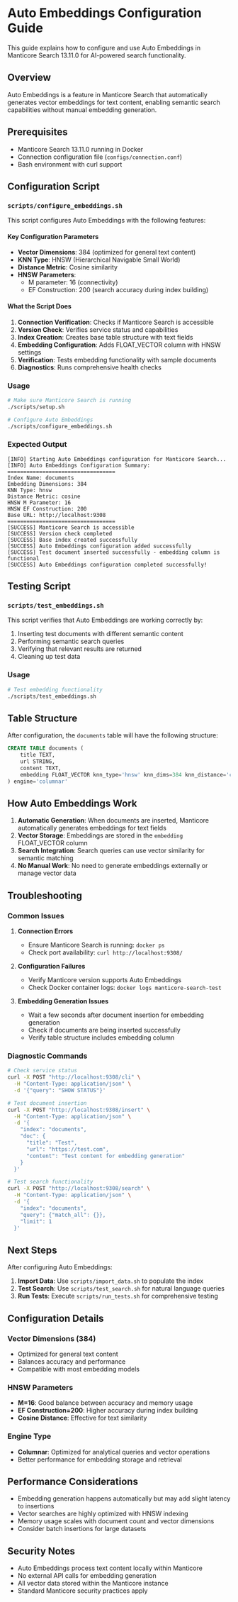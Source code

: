 # Auto Embeddings Configuration Guide

This guide explains how to configure and use Auto Embeddings in Manticore Search 13.11.0 for AI-powered search functionality.

## Overview

Auto Embeddings is a feature in Manticore Search that automatically generates vector embeddings for text content, enabling semantic search capabilities without manual embedding generation.

## Prerequisites

- Manticore Search 13.11.0 running in Docker
- Connection configuration file (`configs/connection.conf`)
- Bash environment with curl support

## Configuration Script

### `scripts/configure_embeddings.sh`

This script configures Auto Embeddings with the following features:

#### Key Configuration Parameters

- **Vector Dimensions**: 384 (optimized for general text content)
- **KNN Type**: HNSW (Hierarchical Navigable Small World)
- **Distance Metric**: Cosine similarity
- **HNSW Parameters**:
  - M parameter: 16 (connectivity)
  - EF Construction: 200 (search accuracy during index building)

#### What the Script Does

1. **Connection Verification**: Checks if Manticore Search is accessible
2. **Version Check**: Verifies service status and capabilities
3. **Index Creation**: Creates base table structure with text fields
4. **Embedding Configuration**: Adds FLOAT_VECTOR column with HNSW settings
5. **Verification**: Tests embedding functionality with sample documents
6. **Diagnostics**: Runs comprehensive health checks

### Usage

```bash
# Make sure Manticore Search is running
./scripts/setup.sh

# Configure Auto Embeddings
./scripts/configure_embeddings.sh
```

### Expected Output

```
[INFO] Starting Auto Embeddings configuration for Manticore Search...
[INFO] Auto Embeddings Configuration Summary:
==================================
Index Name: documents
Embedding Dimensions: 384
KNN Type: hnsw
Distance Metric: cosine
HNSW M Parameter: 16
HNSW EF Construction: 200
Base URL: http://localhost:9308
==================================
[SUCCESS] Manticore Search is accessible
[SUCCESS] Version check completed
[SUCCESS] Base index created successfully
[SUCCESS] Auto Embeddings configuration added successfully
[SUCCESS] Test document inserted successfully - embedding column is functional
[SUCCESS] Auto Embeddings configuration completed successfully!
```

## Testing Script

### `scripts/test_embeddings.sh`

This script verifies that Auto Embeddings are working correctly by:

1. Inserting test documents with different semantic content
2. Performing semantic search queries
3. Verifying that relevant results are returned
4. Cleaning up test data

### Usage

```bash
# Test embedding functionality
./scripts/test_embeddings.sh
```

## Table Structure

After configuration, the `documents` table will have the following structure:

```sql
CREATE TABLE documents (
    title TEXT,
    url STRING,
    content TEXT,
    embedding FLOAT_VECTOR knn_type='hnsw' knn_dims=384 knn_distance='cosine' knn_hnsw_m=16 knn_hnsw_ef_construction=200
) engine='columnar'
```

## How Auto Embeddings Work

1. **Automatic Generation**: When documents are inserted, Manticore automatically generates embeddings for text fields
2. **Vector Storage**: Embeddings are stored in the `embedding` FLOAT_VECTOR column
3. **Search Integration**: Search queries can use vector similarity for semantic matching
4. **No Manual Work**: No need to generate embeddings externally or manage vector data

## Troubleshooting

### Common Issues

1. **Connection Errors**
   - Ensure Manticore Search is running: `docker ps`
   - Check port availability: `curl http://localhost:9308/`

2. **Configuration Failures**
   - Verify Manticore version supports Auto Embeddings
   - Check Docker container logs: `docker logs manticore-search-test`

3. **Embedding Generation Issues**
   - Wait a few seconds after document insertion for embedding generation
   - Check if documents are being inserted successfully
   - Verify table structure includes embedding column

### Diagnostic Commands

```bash
# Check service status
curl -X POST "http://localhost:9308/cli" \
  -H "Content-Type: application/json" \
  -d '{"query": "SHOW STATUS"}'

# Test document insertion
curl -X POST "http://localhost:9308/insert" \
  -H "Content-Type: application/json" \
  -d '{
    "index": "documents",
    "doc": {
      "title": "Test",
      "url": "https://test.com",
      "content": "Test content for embedding generation"
    }
  }'

# Test search functionality
curl -X POST "http://localhost:9308/search" \
  -H "Content-Type: application/json" \
  -d '{
    "index": "documents",
    "query": {"match_all": {}},
    "limit": 1
  }'
```

## Next Steps

After configuring Auto Embeddings:

1. **Import Data**: Use `scripts/import_data.sh` to populate the index
2. **Test Search**: Use `scripts/test_search.sh` for natural language queries
3. **Run Tests**: Execute `scripts/run_tests.sh` for comprehensive testing

## Configuration Details

### Vector Dimensions (384)

- Optimized for general text content
- Balances accuracy and performance
- Compatible with most embedding models

### HNSW Parameters

- **M=16**: Good balance between accuracy and memory usage
- **EF Construction=200**: Higher accuracy during index building
- **Cosine Distance**: Effective for text similarity

### Engine Type

- **Columnar**: Optimized for analytical queries and vector operations
- Better performance for embedding storage and retrieval

## Performance Considerations

- Embedding generation happens automatically but may add slight latency to insertions
- Vector searches are highly optimized with HNSW indexing
- Memory usage scales with document count and vector dimensions
- Consider batch insertions for large datasets

## Security Notes

- Auto Embeddings process text content locally within Manticore
- No external API calls for embedding generation
- All vector data stored within the Manticore instance
- Standard Manticore security practices apply